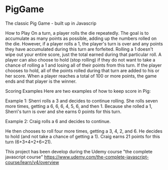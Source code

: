 # PigGame
The classic Pig Game - built up in Javascrip


How to Play
On a turn, a player rolls the die repeatedly. The goal is to accumulate as many points as possible, 
adding up the numbers rolled on the die. However, if a player rolls a 1, the player's turn is over and 
any points they have accumulated during this turn are forfeited. Rolling a 1 doesn't wipe out your entire score, just the total earned during that particular roll.
A player can also choose to hold (stop rolling) if they do not want to take a chance of rolling a 1 
and losing all of their points from this turn. If the player chooses to hold, all of the points rolled 
during that turn are added to his or her score.
When a player reaches a total of 100 or more points, the game ends and that player is the winner.


Scoring Examples
Here are two examples of how to keep score in Pig: 

Example 1: Sherri rolls a 3 and decides to continue rolling. She rolls seven more times, 
getting a 6, 6, 6, 4, 5, 6, and then 1. Because she rolled a 1, Sherri's turn is over and she earns 0 points for this turn.

Example 2: Craig rolls a 6 and decides to continue.

He then chooses to roll four more times, getting a 3, 4, 2, and 6. He decides to hold 
(and not take a chance of getting a 1). Craig earns 21 points for this turn (6+3+4+2+6=21).



This project has been develop during the Udemy course "the complete javascript course"
https://www.udemy.com/the-complete-javascript-course/learn/v4/overview
